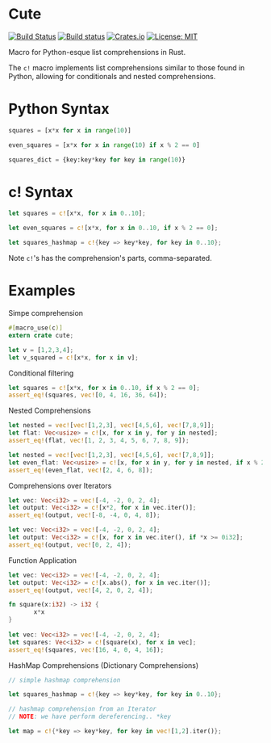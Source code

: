 # Cute

[![Build Status](https://travis-ci.org/mattgathu/cute.svg?branch=master)](https://travis-ci.org/mattgathu/cute)
[![Build status](https://ci.appveyor.com/api/projects/status/pt592bgkx2mkt56m?svg=true)](https://ci.appveyor.com/project/mattgathu/cute)
[![Crates.io](https://img.shields.io/crates/v/cute.svg)](https://crates.io/crates/cute)
[![License: MIT](https://img.shields.io/crates/l/cute.svg)](LICENSE)

Macro for Python-esque list comprehensions in Rust.

 The `c!` macro implements list comprehensions similar to those found in Python,
 allowing for conditionals and nested comprehensions.

 # Python Syntax

 ```python
 squares = [x*x for x in range(10)]

 even_squares = [x*x for x in range(10) if x % 2 == 0]

 squares_dict = {key:key*key for key in range(10)}
 ```

 # c! Syntax

 ```rust
 let squares = c![x*x, for x in 0..10];

 let even_squares = c![x*x, for x in 0..10, if x % 2 == 0];
 
 let squares_hashmap = c!{key => key*key, for key in 0..10};

 ```

 Note `c!`'s has the comprehension's parts, comma-separated.

 # Examples

 Simpe comprehension

 ```rust
 #[macro_use(c)]
 extern crate cute;

 let v = [1,2,3,4];
 let v_squared = c![x*x, for x in v];

 ```
 Conditional filtering

 ```rust
 let squares = c![x*x, for x in 0..10, if x % 2 == 0];
 assert_eq!(squares, vec![0, 4, 16, 36, 64]);
 ```
 
 Nested Comprehensions

 ```rust
 let nested = vec![vec![1,2,3], vec![4,5,6], vec![7,8,9]];
 let flat: Vec<usize> = c![x, for x in y, for y in nested];
 assert_eq!(flat, vec![1, 2, 3, 4, 5, 6, 7, 8, 9]);
 ``` 
 
 ```rust
 let nested = vec![vec![1,2,3], vec![4,5,6], vec![7,8,9]];
 let even_flat: Vec<usize> = c![x, for x in y, for y in nested, if x % 2 == 0];
 assert_eq!(even_flat, vec![2, 4, 6, 8]);
 ```

 Comprehensions over Iterators

 ```rust
 let vec: Vec<i32> = vec![-4, -2, 0, 2, 4];
 let output: Vec<i32> = c![x*2, for x in vec.iter()];
 assert_eq!(output, vec![-8, -4, 0, 4, 8]);
 ``` 
 
 ```rust
 let vec: Vec<i32> = vec![-4, -2, 0, 2, 4];
 let output: Vec<i32> = c![x, for x in vec.iter(), if *x >= 0i32];
 assert_eq!(output, vec![0, 2, 4]);
 ``` 
 
 Function Application

 ```rust
 let vec: Vec<i32> = vec![-4, -2, 0, 2, 4];
 let output: Vec<i32> = c![x.abs(), for x in vec.iter()];
 assert_eq!(output, vec![4, 2, 0, 2, 4]);
 ```

 ```rust
 fn square(x:i32) -> i32 {
        x*x
 }
       
 let vec: Vec<i32> = vec![-4, -2, 0, 2, 4];
 let squares: Vec<i32> = c![square(x), for x in vec];
 assert_eq!(squares, vec![16, 4, 0, 4, 16]);
 ```
 
HashMap Comprehensions (Dictionary Comprehensions)

```rust
// simple hashmap comprehension

let squares_hashmap = c!{key => key*key, for key in 0..10};

```

```rust
// hashmap comprehension from an Iterator
// NOTE: we have perform dereferencing.. *key

let map = c!{*key => key*key, for key in vec![1,2].iter()};

```


